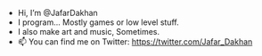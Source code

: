 - Hi, I’m @JafarDakhan
- I program... Mostly games or low level stuff.
- I also make art and music, Sometimes.
- 📫 You can find me on Twitter: https://twitter.com/Jafar_Dakhan

<!---
JafarDakhan/JafarDakhan is a ✨ special ✨ repository because its `README.md` (this file) appears on your GitHub profile.
You can click the Preview link to take a look at your changes.
--->
